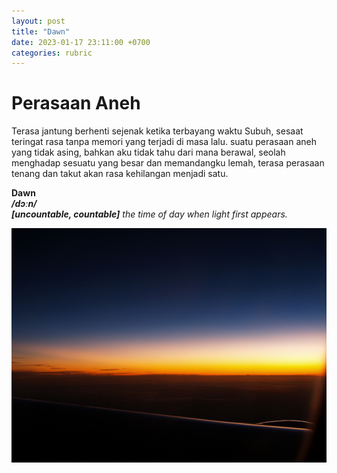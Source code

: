 ```yaml
---
layout: post
title: "Dawn"
date: 2023-01-17 23:11:00 +0700
categories: rubric
--- 
```


# Perasaan Aneh
Terasa jantung berhenti sejenak ketika terbayang waktu Subuh, sesaat teringat rasa tanpa memori yang terjadi di masa lalu. suatu perasaan aneh yang tidak asing, bahkan aku tidak tahu dari mana berawal, seolah menghadap sesuatu yang besar dan memandangku lemah, terasa perasaan tenang dan takut akan rasa kehilangan menjadi satu.

**Dawn**<br/>
***/dɔːn/***<br/>
***[uncountable, countable]*** *the time of day when light first appears.*

![src](/assets/dawn/dawn.jpg)
